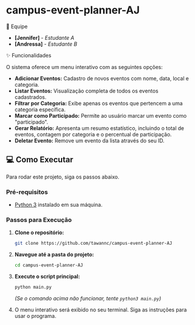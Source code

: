 # campus-event-planner-AJ
🚀 Equipe

* **[Jennifer]** - *Estudante A*
* **[Andressa]** - *Estudante B*

✨ Funcionalidades

O sistema oferece um menu interativo com as seguintes opções:
* **Adicionar Eventos:** Cadastro de novos eventos com nome, data, local e categoria.
* **Listar Eventos:** Visualização completa de todos os eventos cadastrados.
* **Filtrar por Categoria:** Exibe apenas os eventos que pertencem a uma categoria específica.
* **Marcar como Participado:** Permite ao usuário marcar um evento como "participado".
* **Gerar Relatório:** Apresenta um resumo estatístico, incluindo o total de eventos, contagem por categoria e o percentual de participação.
* **Deletar Evento:** Remove um evento da lista através do seu ID.

## 💻 Como Executar

Para rodar este projeto, siga os passos abaixo.

### Pré-requisitos
* [Python 3](https://www.python.org/downloads/) instalado em sua máquina.

### Passos para Execução
1.  **Clone o repositório:**
    ```bash
    git clone https://github.com/tawannc/campus-event-planner-AJ
    ```

2.  **Navegue até a pasta do projeto:**
    ```bash
    cd campus-event-planner-AJ
    ```

3.  **Execute o script principal:**
    ```bash
    python main.py
    ```
    *(Se o comando acima não funcionar, tente `python3 main.py`)*

4.  O menu interativo será exibido no seu terminal. Siga as instruções para usar o programa.